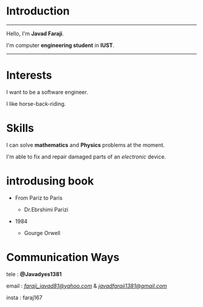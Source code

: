 # Introduction
---
Hello, I'm __Javad Faraji__.

I'm computer **engineering student** in **IUST**.

---
# Interests

I want to be a software engineer.


I like horse-back-riding.


# Skills

I can solve __mathematics__ and __Physics__ problems at the moment.

I'm able to fix and repair damaged parts of an _electronic_ device.

# introdusing book

+ From Pariz to Paris
  
  + Dr.Ebrshimi Parizi
  
+ 1984
  
  + Gourge Orwell

# Communication Ways
tele : __@Javadyes1381__

email : *faraji_javad81@yahoo.com* & *javadfaraji1381@gmail.com*

insta : faraj167


